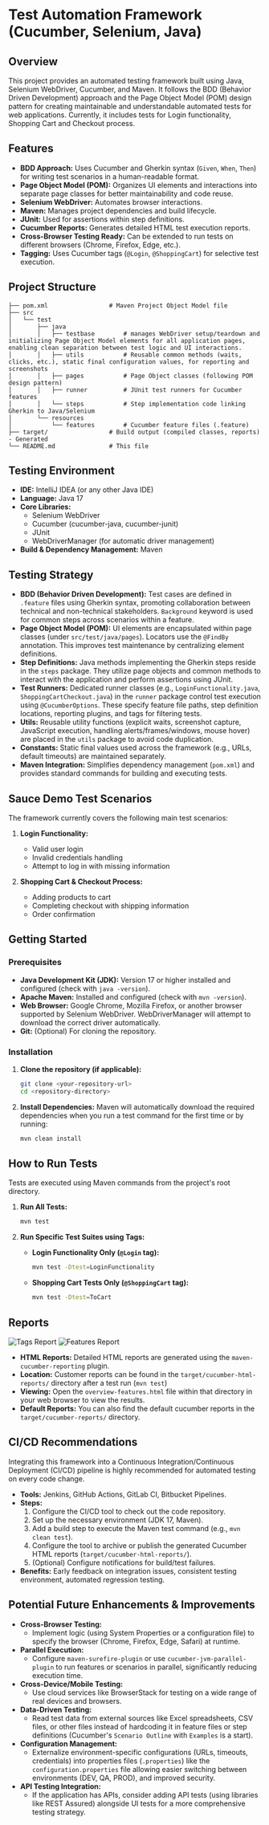 # Test Automation Framework (Cucumber, Selenium, Java)

## Overview

This project provides an automated testing framework built using Java, Selenium WebDriver, Cucumber, and Maven. It follows the BDD (Behavior Driven Development) approach and the Page Object Model (POM) design pattern for creating maintainable and understandable automated tests for web applications. Currently, it includes tests for Login functionality, Shopping Cart and Checkout process.

## Features

* **BDD Approach:** Uses Cucumber and Gherkin syntax (`Given`, `When`, `Then`) for writing test scenarios in a human-readable format.
* **Page Object Model (POM):** Organizes UI elements and interactions into separate page classes for better maintainability and code reuse.
* **Selenium WebDriver:** Automates browser interactions.
* **Maven:** Manages project dependencies and build lifecycle.
* **JUnit:** Used for assertions within step definitions.
* **Cucumber Reports:** Generates detailed HTML test execution reports.
* **Cross-Browser Testing Ready:** Can be extended to run tests on different browsers (Chrome, Firefox, Edge, etc.).
* **Tagging:** Uses Cucumber tags (`@Login`, `@ShoppingCart`) for selective test execution.

## Project Structure
```
├── pom.xml                 # Maven Project Object Model file
├── src
│   └── test
│       ├── java
│       │   ├── testbase        # manages WebDriver setup/teardown and initializing Page Object Model elements for all application pages, enabling clean separation between test logic and UI interactions.
│       │   ├── utils           # Reusable common methods (waits, clicks, etc.), static final configuration values, for reporting and screenshots
│       │   ├── pages           # Page Object classes (following POM design pattern)
│       │   ├── runner          # JUnit test runners for Cucumber features
│       │   └── steps           # Step implementation code linking Gherkin to Java/Selenium
│       └── resources
│           └── features        # Cucumber feature files (.feature)
├── target/                 # Build output (compiled classes, reports) - Generated
└── README.md               # This file
```


## Testing Environment

* **IDE:** IntelliJ IDEA (or any other Java IDE)
* **Language:** Java 17
* **Core Libraries:**
    * Selenium WebDriver
    * Cucumber (cucumber-java, cucumber-junit)
    * JUnit
    * WebDriverManager (for automatic driver management)
* **Build & Dependency Management:** Maven

## Testing Strategy

* **BDD (Behavior Driven Development):** Test cases are defined in `.feature` files using Gherkin syntax, promoting collaboration between technical and non-technical stakeholders. `Background` keyword is used for common steps across scenarios within a feature.
* **Page Object Model (POM):** UI elements are encapsulated within page classes (under `src/test/java/pages`). Locators use the `@FindBy` annotation. This improves test maintenance by centralizing element definitions.
* **Step Definitions:** Java methods implementing the Gherkin steps reside in the `steps` package. They utilize page objects and common methods to interact with the application and perform assertions using JUnit.
* **Test Runners:** Dedicated runner classes (e.g., `LoginFunctionality.java`, `ShoppingCartCheckout.java`) in the `runner` package control test execution using `@CucumberOptions`. These specify feature file paths, step definition locations, reporting plugins, and tags for filtering tests.
* **Utils:** Reusable utility functions (explicit waits, screenshot capture, JavaScript execution, handling alerts/frames/windows, mouse hover) are placed in the `utils` package to avoid code duplication.
* **Constants:** Static final values used across the framework (e.g., URLs, default timeouts) are maintained separately.
* **Maven Integration:** Simplifies dependency management (`pom.xml`) and provides standard commands for building and executing tests.

## Sauce Demo Test Scenarios

The framework currently covers the following main test scenarios:

1. **Login Functionality:**
    - Valid user login
    - Invalid credentials handling
    - Attempt to log in with missing information

2. **Shopping Cart & Checkout Process:**
    - Adding products to cart
    - Completing checkout with shipping information
    - Order confirmation

## Getting Started

### Prerequisites

* **Java Development Kit (JDK):** Version 17 or higher installed and configured (check with `java -version`).
* **Apache Maven:** Installed and configured (check with `mvn -version`).
* **Web Browser:** Google Chrome, Mozilla Firefox, or another browser supported by Selenium WebDriver. WebDriverManager will attempt to download the correct driver automatically.
* **Git:** (Optional) For cloning the repository.

### Installation

1.  **Clone the repository (if applicable):**
    ```bash
    git clone <your-repository-url>
    cd <repository-directory>
    ```
2.  **Install Dependencies:** Maven will automatically download the required dependencies when you run a test command for the first time or by running:
    ```bash
    mvn clean install
    ```

## How to Run Tests

Tests are executed using Maven commands from the project's root directory.

1.  **Run All Tests:**
    ```bash
    mvn test
    ```

2.  **Run Specific Test Suites using Tags:**
    * **Login Functionality Only (`@Login` tag):**

        ```bash
        mvn test -Dtest=LoginFunctionality
        ```

    * **Shopping Cart Tests Only (`@ShoppingCart` tag):**
        ```bash
        mvn test -Dtest=ToCart
        ```

## Reports
![Tags Report](https://i.imgur.com/NzlJYM6.png)
![Features Report](https://i.imgur.com/4dFFqTP.png)

* **HTML Reports:** Detailed HTML reports are generated using the `maven-cucumber-reporting` plugin.
* **Location:** Customer reports can be found in the `target/cucumber-html-reports/` directory after a test run (`mvn test`)
* **Viewing:** Open the `overview-features.html` file within that directory in your web browser to view the results.
* **Default Reports:** You can also find the default cucumber reports in the `target/cucumber-reports/` directory.

## CI/CD Recommendations

Integrating this framework into a Continuous Integration/Continuous Deployment (CI/CD) pipeline is highly recommended for automated testing on every code change.

* **Tools:** Jenkins, GitHub Actions, GitLab CI, Bitbucket Pipelines.
* **Steps:**
    1.  Configure the CI/CD tool to check out the code repository.
    2.  Set up the necessary environment (JDK 17, Maven).
    3.  Add a build step to execute the Maven test command (e.g., `mvn clean test`).
    4.  Configure the tool to archive or publish the generated Cucumber HTML reports (`target/cucumber-html-reports/`).
    5.  (Optional) Configure notifications for build/test failures.
* **Benefits:** Early feedback on integration issues, consistent testing environment, automated regression testing.

## Potential Future Enhancements & Improvements

* **Cross-Browser Testing:**
    * Implement logic (using System Properties or a configuration file) to specify the browser (Chrome, Firefox, Edge, Safari) at runtime.
* **Parallel Execution:**
    * Configure `maven-surefire-plugin` or use `cucumber-jvm-parallel-plugin` to run features or scenarios in parallel, significantly reducing execution time.
* **Cross-Device/Mobile Testing:**
    * Use cloud services like BrowserStack for testing on a wide range of real devices and browsers.
* **Data-Driven Testing:**
    * Read test data from external sources like Excel spreadsheets, CSV files, or other files instead of hardcoding it in feature files or step definitions (Cucumber's `Scenario Outline` with `Examples` is a start).
* **Configuration Management:**
    * Externalize environment-specific configurations (URLs, timeouts, credentials) into properties files (`.properties`) like the `configuration.properties` file allowing easier switching between environments (DEV, QA, PROD), and improved security.
* **API Testing Integration:**
    * If the application has APIs, consider adding API tests (using libraries like REST Assured) alongside UI tests for a more comprehensive testing strategy.

